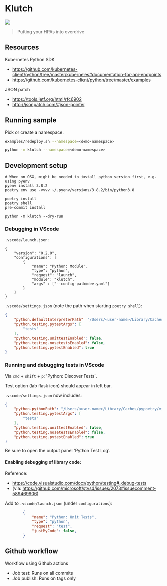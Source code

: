 Klutch
======

![](https://github.com/tbeijen/klutch/workflows/CI%2FCD/badge.svg)

> Putting your HPAs into overdrive

Resources
---------

Kubernetes Python SDK
* https://github.com/kubernetes-client/python/tree/master/kubernetes#documentation-for-api-endpoints
* https://github.com/kubernetes-client/python/tree/master/examples

JSON patch
* https://tools.ietf.org/html/rfc6902
* http://jsonpatch.com/#json-pointer


Running sample
--------------

Pick or create a namespace.

```sh
examples/redeploy.sh --namespace=<demo-namespace>

python -m klutch --namespace=<demo-namespace>
```


Development setup
-----------------

```
# When on OSX, might be needed to install python version first, e.g. using pyenv
pyenv install 3.8.2
poetry env use -vvvv ~/.pyenv/versions/3.8.2/bin/python3.8

poetry install
poetry shell
pre-commit install

python -m klutch --dry-run
```

### Debugging in VScode

`.vscode/launch.json`:
```
{
    "version": "0.2.0",
    "configurations": [
        {
            "name": "Python: Module",
            "type": "python",
            "request": "launch",
            "module": "klutch",
            "args" : ["--config-path=dev.yaml"]
        }
    ]
}
```

`.vscode/settings.json` (note the path when starting `poetry shell`):

```json
{
    "python.defaultInterpreterPath": "/Users/<user-name>/Library/Caches/pypoetry/virtualenvs/klutch-abcabc-py3.9",
    "python.testing.pytestArgs": [
        "tests"
    ],
    "python.testing.unittestEnabled": false,
    "python.testing.nosetestsEnabled": false,
    "python.testing.pytestEnabled": true
}
```

### Running and debugging tests in VScode

Via `cmd` + `shift` + `p`: 'Python: Discover Tests`.

Test option (lab flask icon) should appear in left bar.

`.vscode/settings.json` now includes:

```json
{
    "python.pythonPath": "/Users/<user-name>/Library/Caches/pypoetry/virtualenvs/klutch-abcabc-py3.8",
    "python.testing.pytestArgs": [
        "tests"
    ],
    "python.testing.unittestEnabled": false,
    "python.testing.nosetestsEnabled": false,
    "python.testing.pytestEnabled": true
}
```

Be sure to open the output panel 'Python Test Log'.

#### Enabling debugging of library code:

Reference:

* https://code.visualstudio.com/docs/python/testing#_debug-tests
* (via: https://github.com/microsoft/ptvsd/issues/2073#issuecomment-589469906)

Add to `.vscode/launch.json` (under `configurations`):

```json
        {
            "name": "Python: Unit Tests",
            "type": "python",
            "request": "test",
            "justMyCode": false,
        }
```

Github workflow
---------------

Workflow using Github actions

- Job test: Runs on all commits
- Job publish: Runs on tags only
